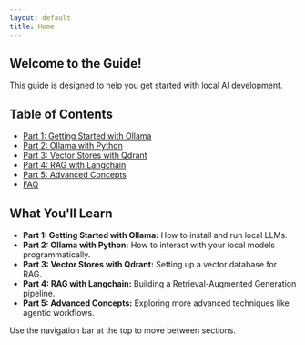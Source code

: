 ```yaml
---
layout: default
title: Home
---
```


## Welcome to the Guide!

This guide is designed to help you get started with local AI development.

## Table of Contents

- [Part 1: Getting Started with Ollama](1-getting-started-with-ollama.html)
- [Part 2: Ollama with Python](2-ollama-with-python.html)
- [Part 3: Vector Stores with Qdrant](3-vector-stores-with-qdrant.html)
- [Part 4: RAG with Langchain](4-rag-with-langchain.html)
- [Part 5: Advanced Concepts](5-advanced-concepts.html)
- [FAQ](faq.html)

## What You'll Learn

- **Part 1: Getting Started with Ollama:** How to install and run local LLMs.
- **Part 2: Ollama with Python:** How to interact with your local models programmatically.
- **Part 3: Vector Stores with Qdrant:** Setting up a vector database for RAG.
- **Part 4: RAG with Langchain:** Building a Retrieval-Augmented Generation pipeline.
- **Part 5: Advanced Concepts:** Exploring more advanced techniques like agentic workflows.

Use the navigation bar at the top to move between sections.
